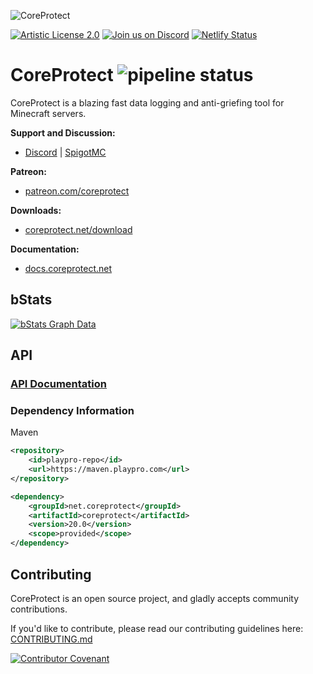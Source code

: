 ![CoreProtect](https://userfolio.com/uploads/coreprotect-banner-v19.png)

[![Artistic License 2.0](https://img.shields.io/github/license/PlayPro/CoreProtect?&logo=github)](License)
[![Join us on Discord](https://img.shields.io/discord/348680641560313868.svg?label=&logo=discord&logoColor=ffffff&color=7389D8&labelColor=6A7EC2)](https://discord.gg/b4DZ4jy)
[![Netlify Status](https://api.netlify.com/api/v1/badges/c1d26a0f-65c5-4e4b-95d7-e08af671ab67/deploy-status)](https://app.netlify.com/sites/coreprotect/deploys)

CoreProtect ![pipeline status](https://gitlab.com/CoreProtect/CoreProtect/badges/master/pipeline.svg)
===========

CoreProtect is a blazing fast data logging and anti-griefing tool for Minecraft servers.

**Support and Discussion:**
 - [Discord](https://discord.gg/b4DZ4jy) | [SpigotMC](https://www.spigotmc.org/threads/coreprotect.73929/page-9999)

**Patreon:**
- [patreon.com/coreprotect](https://www.patreon.com/coreprotect)

**Downloads:**
- [coreprotect.net/download](https://coreprotect.net/download)

**Documentation:**
- [docs.coreprotect.net](https://docs.coreprotect.net)

bStats
------
[![bStats Graph Data](https://bstats.org/signatures/bukkit/CoreProtect.svg)](https://bstats.org/plugin/bukkit/CoreProtect)

API
------
### [API Documentation](https://docs.coreprotect.net/api/)

### Dependency Information
Maven
```xml
<repository>
    <id>playpro-repo</id>
    <url>https://maven.playpro.com</url>
</repository>
```
```xml
<dependency>
    <groupId>net.coreprotect</groupId>
    <artifactId>coreprotect</artifactId>
    <version>20.0</version>
    <scope>provided</scope>
</dependency>
```

Contributing
------
CoreProtect is an open source project, and gladly accepts community contributions.

If you'd like to contribute, please read our contributing guidelines here: [CONTRIBUTING.md](CONTRIBUTING.md)

[![Contributor Covenant](https://img.shields.io/badge/Contributor%20Covenant-2.0-4baaaa.svg)](CONTRIBUTING.md#code-of-conduct) 
